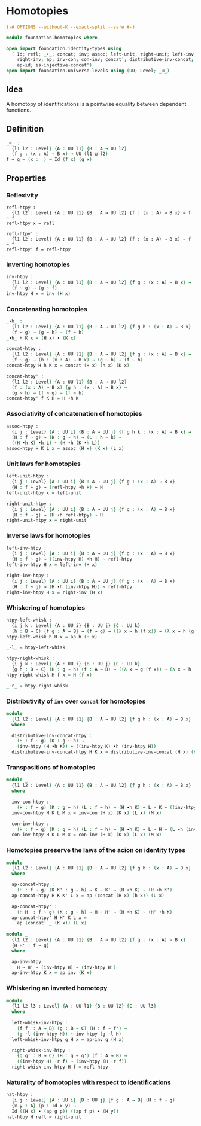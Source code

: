 # Homotopies

```agda
{-# OPTIONS --without-K --exact-split --safe #-}

module foundation.homotopies where

open import foundation.identity-types using
  ( Id; refl; _∙_; concat; inv; assoc; left-unit; right-unit; left-inv;
    right-inv; ap; inv-con; con-inv; concat'; distributive-inv-concat; ap-inv;
    ap-id; is-injective-concat')
open import foundation.universe-levels using (UU; Level; _⊔_)
```

## Idea

A homotopy of identifications is a pointwise equality between dependent functions.

## Definition

```agda
_~_ :
  {l1 l2 : Level} {A : UU l1} {B : A → UU l2}
  (f g : (x : A) → B x) → UU (l1 ⊔ l2)
f ~ g = (x : _) → Id (f x) (g x)
```

## Properties

### Reflexivity

```
refl-htpy :
  {l1 l2 : Level} {A : UU l1} {B : A → UU l2} {f : (x : A) → B x} → f ~ f
refl-htpy x = refl

refl-htpy' :
  {l1 l2 : Level} {A : UU l1} {B : A → UU l2} (f : (x : A) → B x) → f ~ f
refl-htpy' f = refl-htpy
```

### Inverting homotopies

```agda
inv-htpy :
  {l1 l2 : Level} {A : UU l1} {B : A → UU l2} {f g : (x : A) → B x} →
  (f ~ g) → (g ~ f)
inv-htpy H x = inv (H x)
```

### Concatenating homotopies

```agda
_∙h_ :
  {l1 l2 : Level} {A : UU l1} {B : A → UU l2} {f g h : (x : A) → B x} →
  (f ~ g) → (g ~ h) → (f ~ h)
_∙h_ H K x = (H x) ∙ (K x)

concat-htpy :
  {l1 l2 : Level} {A : UU l1} {B : A → UU l2} {f g : (x : A) → B x} →
  (f ~ g) → (h : (x : A) → B x) → (g ~ h) → (f ~ h)
concat-htpy H h K x = concat (H x) (h x) (K x)

concat-htpy' :
  {l1 l2 : Level} {A : UU l1} {B : A → UU l2}
  (f : (x : A) → B x) {g h : (x : A) → B x} →
  (g ~ h) → (f ~ g) → (f ~ h)
concat-htpy' f K H = H ∙h K
```

### Associativity of concatenation of homotopies

```agda
assoc-htpy :
  {i j : Level} {A : UU i} {B : A → UU j} {f g h k : (x : A) → B x} →
  (H : f ~ g) → (K : g ~ h) → (L : h ~ k) →
  ((H ∙h K) ∙h L) ~ (H ∙h (K ∙h L))
assoc-htpy H K L x = assoc (H x) (K x) (L x)
```

### Unit laws for homotopies

```agda
left-unit-htpy :
  {i j : Level} {A : UU i} {B : A → UU j} {f g : (x : A) → B x}
  {H : f ~ g} → (refl-htpy ∙h H) ~ H
left-unit-htpy x = left-unit

right-unit-htpy :
  {i j : Level} {A : UU i} {B : A → UU j} {f g : (x : A) → B x}
  {H : f ~ g} → (H ∙h refl-htpy) ~ H
right-unit-htpy x = right-unit
```

### Inverse laws for homotopies

```agda
left-inv-htpy :
  {i j : Level} {A : UU i} {B : A → UU j} {f g : (x : A) → B x}
  (H : f ~ g) → ((inv-htpy H) ∙h H) ~ refl-htpy
left-inv-htpy H x = left-inv (H x)

right-inv-htpy :
  {i j : Level} {A : UU i} {B : A → UU j} {f g : (x : A) → B x}
  (H : f ~ g) → (H ∙h (inv-htpy H)) ~ refl-htpy
right-inv-htpy H x = right-inv (H x)
```

### Whiskering of homotopies

```agda
htpy-left-whisk :
  {i j k : Level} {A : UU i} {B : UU j} {C : UU k}
  (h : B → C) {f g : A → B} → (f ~ g) → ((λ x → h (f x)) ~ (λ x → h (g x)))
htpy-left-whisk h H x = ap h (H x)

_·l_ = htpy-left-whisk

htpy-right-whisk :
  {i j k : Level} {A : UU i} {B : UU j} {C : UU k}
  {g h : B → C} (H : g ~ h) (f : A → B) → ((λ x → g (f x)) ~ (λ x → h (f x)))
htpy-right-whisk H f x = H (f x)

_·r_ = htpy-right-whisk
```

### Distributivity of `inv` over `concat` for homotopies

```agda
module _
  {l1 l2 : Level} {A : UU l1} {B : A → UU l2} {f g h : (x : A) → B x}
  where

  distributive-inv-concat-htpy :
    (H : f ~ g) (K : g ~ h) →
    (inv-htpy (H ∙h K)) ~ ((inv-htpy K) ∙h (inv-htpy H))
  distributive-inv-concat-htpy H K x = distributive-inv-concat (H x) (K x)
```

### Transpositions of homotopies

```agda
module _
  {l1 l2 : Level} {A : UU l1} {B : A → UU l2} {f g h : (x : A) → B x}
  where

  inv-con-htpy :
    (H : f ~ g) (K : g ~ h) (L : f ~ h) → (H ∙h K) ~ L → K ~ ((inv-htpy H) ∙h L)
  inv-con-htpy H K L M x = inv-con (H x) (K x) (L x) (M x)

  con-inv-htpy :
    (H : f ~ g) (K : g ~ h) (L : f ~ h) → (H ∙h K) ~ L → H ~ (L ∙h (inv-htpy K))
  con-inv-htpy H K L M x = con-inv (H x) (K x) (L x) (M x)
```

### Homotopies preserve the laws of the acion on identity types

```agda
module _
  {l1 l2 : Level} {A : UU l1} {B : A → UU l2} {f g h : (x : A) → B x}
  where

  ap-concat-htpy :
    (H : f ~ g) (K K' : g ~ h) → K ~ K' → (H ∙h K) ~ (H ∙h K')
  ap-concat-htpy H K K' L x = ap (concat (H x) (h x)) (L x)

  ap-concat-htpy' :
    (H H' : f ~ g) (K : g ~ h) → H ~ H' → (H ∙h K) ~ (H' ∙h K)
  ap-concat-htpy' H H' K L x =
    ap (concat' _ (K x)) (L x)
    
module _
  {l1 l2 : Level} {A : UU l1} {B : A → UU l2} {f g : (x : A) → B x}
  {H H' : f ~ g}
  where

  ap-inv-htpy :
    H ~ H' → (inv-htpy H) ~ (inv-htpy H')
  ap-inv-htpy K x = ap inv (K x)
```

### Whiskering an inverted homotopy

```agda
module _
  {l1 l2 l3 : Level} {A : UU l1} {B : UU l2} {C : UU l3}
  where
  
  left-whisk-inv-htpy :
    {f f' : A → B} (g : B → C) (H : f ~ f') →
    (g ·l (inv-htpy H)) ~ inv-htpy (g ·l H)
  left-whisk-inv-htpy g H x = ap-inv g (H x)

  right-whisk-inv-htpy :
    {g g' : B → C} (H : g ~ g') (f : A → B) →
    ((inv-htpy H) ·r f) ~ (inv-htpy (H ·r f))
  right-whisk-inv-htpy H f = refl-htpy
```

### Naturality of homotopies with respect to identifications

```agda
nat-htpy :
  {i j : Level} {A : UU i} {B : UU j} {f g : A → B} (H : f ~ g)
  {x y : A} (p : Id x y) →
  Id ((H x) ∙ (ap g p)) ((ap f p) ∙ (H y))
nat-htpy H refl = right-unit
```

